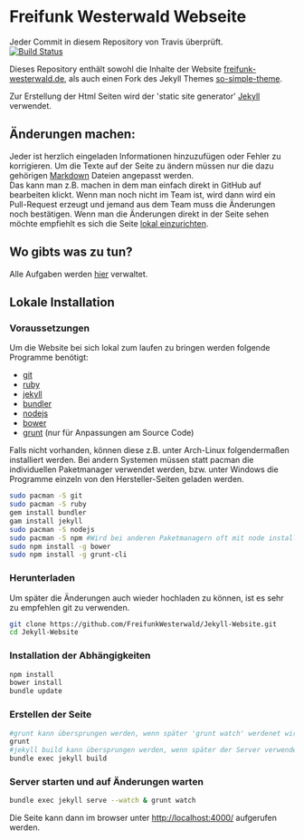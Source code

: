 # Freifunk Westerwald Webseite
Jeder Commit in diesem Repository von Travis überprüft.  
[![Build Status](https://travis-ci.org/FreifunkWesterwald/Jekyll-Website.svg?branch=master)](https://travis-ci.org/FreifunkWesterwald/Jekyll-Website)

Dieses Repository enthält sowohl die Inhalte der Website
[freifunk-westerwald.de](https://freifunk-westerwald.de/), als auch einen
Fork des Jekyll Themes [so-simple-theme](https://github.com/mmistakes/so-simple-theme).

Zur Erstellung der Html Seiten wird der 'static site generator'
[Jekyll](https://jekyllrb.com/) verwendet.


## Änderungen machen:
Jeder ist herzlich eingeladen Informationen hinzuzufügen oder Fehler zu korrigieren.
Um die Texte auf der Seite zu ändern müssen nur die dazu
gehörigen [Markdown](http://markdown.de/) Dateien angepasst werden.  
Das kann man z.B. machen in dem man einfach direkt in GitHub auf bearbeiten klickt.
Wenn man noch nicht im Team ist, wird dann wird ein Pull-Request
erzeugt und jemand aus dem Team muss die Änderungen noch bestätigen.
Wenn man die Änderungen direkt in der Seite sehen möchte empfiehlt es sich die
Seite [lokal einzurichten](#lokale-installation).


## Wo gibts was zu tun?
Alle Aufgaben werden [hier](https://github.com/FreifunkWesterwald/issues/issues) verwaltet.

## Lokale Installation
### Voraussetzungen
Um die Website bei sich lokal zum laufen zu bringen werden folgende
Programme benötigt:
- [git](https://git-scm.com/)
- [ruby](https://www.ruby-lang.org/de/)
- [jekyll](https://jekyllrb.com/)
- [bundler](http://bundler.io/)
- [nodejs](https://nodejs.org)
- [bower](http://bower.io)
- [grunt](http://gruntjs.com/) (nur für Anpassungen am Source Code)

Falls nicht vorhanden, können diese z.B. unter Arch-Linux folgendermaßen
installiert werden. Bei andern Systemen müssen statt pacman die individuellen
Paketmanager verwendet werden, bzw. unter Windows die Programme einzeln von
den Hersteller-Seiten geladen werden.

```bash
sudo pacman -S git
sudo pacman -S ruby
gem install bundler
gam install jekyll
sudo pacman -S nodejs
sudo pacman -S npm #Wird bei anderen Paketmanagern oft mit node installiert
sudo npm install -g bower
sudo npm install -g grunt-cli
```

### Herunterladen
Um später die Änderungen auch wieder hochladen zu können, ist es sehr zu
empfehlen git zu verwenden.

```bash
git clone https://github.com/FreifunkWesterwald/Jekyll-Website.git
cd Jekyll-Website
```

### Installation der Abhängigkeiten
```sh
npm install
bower install
bundle update
```

### Erstellen der Seite
```bash
#grunt kann übersprungen werden, wenn später 'grunt watch' werdenet wird
grunt
#jekyll build kann übersprungen werden, wenn später der Server verwendet wird
bundle exec jekyll build
```

### Server starten und auf Änderungen warten

```bash
bundle exec jekyll serve --watch & grunt watch
```

Die Seite kann dann im browser unter [http://localhost:4000/](http://localhost:4000/) aufgerufen werden.
